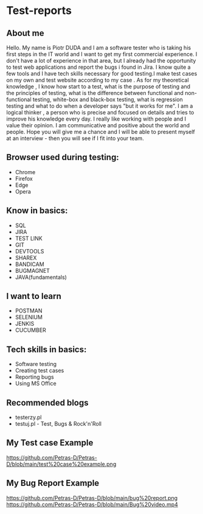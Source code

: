 # Test-reports
##  About me 

Hello. My name is Piotr DUDA and I am a software tester who is taking his first steps in the IT world and I want to get my first commercial experience. I don't have a lot of experience in that area, but I already had the opportunity to test web applications and report the bugs i found in Jira. I know quite a few tools and I have  tech skills  necessary for good testing.I  make test cases on my own and test website according to my case . As for my theoretical knowledge  , I know how start to    a test, what is the purpose of testing and the principles of testing, what is the difference between functional and non-functional testing, white-box and black-box testing, what is regression testing and what to do when a developer says "but it works for me". I am a logical thinker , a person who is precise and focused on details and tries  to improve his knowledge every day. I really like working with people and I value their opinion. I am communicative and positive about the world and people. Hope you will give me a chance and I will be able to present myself at an interview - then you will see if I fit into your team. 



## Browser used during testing:
- Chrome
- Firefox
- Edge
- Opera

## Know in basics:
- SQL
- JIRA 
- TEST LINK
- GIT
- DEVTOOLS
- SHAREX
- BANDICAM
- BUGMAGNET
- JAVA(fundamentals)


## I want to learn
- POSTMAN
- SELENIUM
- JENKIS
- CUCUMBER


## Tech skills in basics:
- Software testing
- Creating test cases
- Reporting bugs
- Using MS Office

## Recommended blogs
- testerzy.pl
- testuj.pl - Test, Bugs & Rock'n'Roll

## My Test case Example
https://github.com/Petras-D/Petras-D/blob/main/test%20case%20example.png

## My Bug Report Example
https://github.com/Petras-D/Petras-D/blob/main/bug%20report.png
https://github.com/Petras-D/Petras-D/blob/main/Bug%20video.mp4
